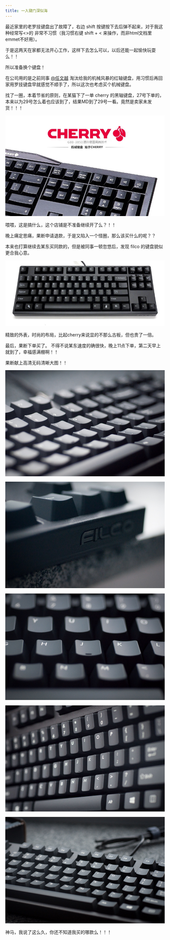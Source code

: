 ```yaml
---
title: 一入键门深似海
---
```


最近家里的老罗技键盘出了故障了，右边 shift 按键按下去后弹不起来，对于我这种经常写<>的 非常不习惯（我习惯右键 shift + < 来操作，而非html文档里 emmet不好用）。

于是这两天在家都无法开心工作，这样下去怎么可以，以后还能一起愉快玩耍么！！ 

所以准备换个键盘！

在公司用的是之前同事 [@任文越][任文越] 淘汰给我的机械风暴的红轴键盘，用习惯后再回家用罗技键盘早就感觉不顺手了，所以这次也考虑买个机械键盘。


找了一圈，本着节省的原则，在某猫下了一单 cherry 的黑轴键盘，27号下单的，本来以为29号怎么着也应该到了，结果MD到了29号一看。竟然是卖家未发货！！！

![机械键盘高清无码照](/images/filco/cherry.jpg)

喂喂，这是搞什么，这个店铺是不准备继续开了么？！！ 

晚上痛定思痛，果断申请退款，于是又陷入一个怪圈，那么该买什么的呢？？

本来也打算继续去某东买同款的，但是被同事一顿忽悠后，发现 filco 的键盘貌似更合我心意。

![机械键盘高清无码照](/images/filco/filco.jpg)

精致的外表，时尚的布局，比起cherry来说显的不那么古板，但也贵了一倍。

最后，果断下单买了。 不得不说某东速度的确很快，晚上11点下单，第二天早上就到了，幸福感满棚啊！！

果断献上高清无码清晰大图！！

![机械键盘高清无码照](/images/filco/20141030125949.jpg)

![机械键盘高清无码照](/images/filco/20141030130004.jpg)

![机械键盘高清无码照](/images/filco/20141030130056.jpg)

![机械键盘高清无码照](/images/filco/20141030130125.jpg)

![机械键盘高清无码照](/images/filco/20141030130141.jpg)

神马，我说了这么久，你还不知道我买的哪款么！！！ 

[任文越]: http://weibo.com/p/1005051641511391/home